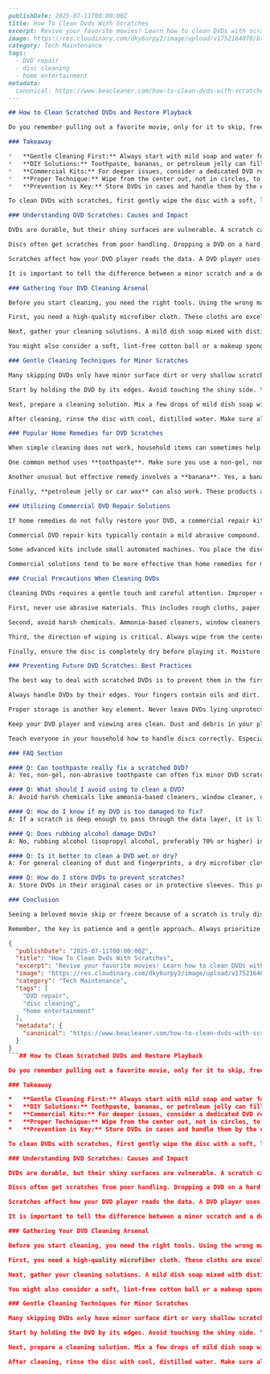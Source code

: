 ```markdown
---
publishDate: 2025-07-11T00:00:00Z
title: How To Clean Dvds With Scratches
excerpt: Revive your favorite movies! Learn how to clean DVDs with scratches using simple methods and household items to fix playback issues effectively.
image: https://res.cloudinary.com/dky6urpy2/image/upload/v1752164078/blog_image_1752164078_d7gbhj.webp
category: Tech Maintenance
tags:
  - DVD repair
  - disc cleaning
  - home entertainment
metadata:
  canonical: https://www.beacleaner.com/how-to-clean-dvds-with-scratches
---

## How to Clean Scratched DVDs and Restore Playback

Do you remember pulling out a favorite movie, only for it to skip, freeze, or refuse to play? Often, the culprit is a scratched DVD. It feels frustrating when your beloved films become unplayable. I know I have experienced this many times. The good news is that many scratched DVDs are salvageable. You do not need to replace them. Learning how to clean DVDs with scratches can save your entertainment collection. This guide will walk you through simple, effective methods. We will cover basic cleaning to advanced repair techniques.

### Takeaway

*   **Gentle Cleaning First:** Always start with mild soap and water for superficial dirt.
*   **DIY Solutions:** Toothpaste, bananas, or petroleum jelly can fill minor scratches.
*   **Commercial Kits:** For deeper issues, consider a dedicated DVD repair kit.
*   **Proper Technique:** Wipe from the center out, not in circles, to avoid more damage.
*   **Prevention is Key:** Store DVDs in cases and handle them by the edges to prevent future scratches.

To clean DVDs with scratches, first gently wipe the disc with a soft, lint-free cloth and a mild solution of water and dish soap, moving from the center outwards. For minor scratches, use a non-abrasive household item like toothpaste or petroleum jelly to fill the grooves, then buff the surface clean.

### Understanding DVD Scratches: Causes and Impact

DVDs are durable, but their shiny surfaces are vulnerable. A scratch can ruin your viewing experience quickly. Understanding why scratches appear helps you prevent them. It also helps you choose the best repair method.

Discs often get scratches from poor handling. Dropping a DVD on a hard surface is a common cause. Sliding discs across rough tables also causes damage. Even taking a disc out of its case incorrectly can lead to scratches. Dust and dirt are abrasive. When you wipe a dusty disc with a rough cloth, it creates tiny scratches. Kids often play with discs, which can lead to accidental damage. I have seen my own kids leave discs on the floor, and that's a quick way to get them scratched.

Scratches affect how your DVD player reads the data. A DVD player uses a laser to read information stored on the disc. This laser shines through the clear polycarbonate layer to reflect off the data layer. A scratch on the surface can deflect or scatter the laser light. This prevents the laser from reading the data correctly. Think of it like trying to read a book through a smudged window. Minor scratches might cause brief skips or pixelation. Deeper scratches can make a movie freeze completely. Sometimes, the player cannot even recognize the disc.

It is important to tell the difference between a minor scratch and a deep one. A minor scratch often looks like a faint line on the surface. You might not feel it with your fingernail. These are usually on the protective layer of the disc. Deep scratches are more noticeable. You can often feel them. They might even pass through the data layer itself. Minor scratches are easier to fix at home. Deep scratches might need more advanced solutions or might be unfixable. Most common issues are from minor surface scratches.

### Gathering Your DVD Cleaning Arsenal

Before you start cleaning, you need the right tools. Using the wrong materials can cause more damage. Always use soft, non-abrasive items. You want to clean the disc without adding new scratches.

First, you need a high-quality microfiber cloth. These cloths are excellent for cleaning delicate surfaces. They pick up dust and grime without leaving lint. Avoid paper towels or rough cloths. These materials can be abrasive and cause more damage to the DVD. I always keep a few dedicated microfiber cloths just for my electronics. They work wonders on many surfaces, including [how to clean glass without streaks](https://beacleaner.com/how-to-clean-glass-without-streaks).

Next, gather your cleaning solutions. A mild dish soap mixed with distilled water is a good starting point. This mixture is gentle. It can remove dirt, fingerprints, and smudges without harming the disc. Rubbing alcohol (isopropyl alcohol) is also useful. It evaporates quickly and cleans effectively. Make sure to use alcohol that is at least 70% concentration. This level is safe for electronics.

You might also consider a soft, lint-free cotton ball or a makeup sponge. These are good for applying polishing agents. For deeper cleaning, you might need cotton swabs. These are perfect for getting into small grooves or edges. Remember, the goal is to be gentle. You want to lift dirt, not scrub it in. Having these basic supplies ready makes the cleaning process simple. It also keeps your discs safe from further harm.

### Gentle Cleaning Techniques for Minor Scratches

Many skipping DVDs only have minor surface dirt or very shallow scratches. These issues often resolve with a gentle cleaning. This method is the safest first step. It often fixes playback problems without harsher treatments.

Start by holding the DVD by its edges. Avoid touching the shiny side. Your fingers have oils that can leave smudges. These smudges can also interfere with playback. First, lightly blow on the disc to remove loose dust. You can also use a can of compressed air for this. Hold the can upright and spray in short bursts. Do not tilt the can.

Next, prepare a cleaning solution. Mix a few drops of mild dish soap with about a cup of lukewarm distilled water. Distilled water prevents mineral deposits. Dip a clean microfiber cloth into the solution. Wring out the cloth so it is just damp, not dripping. Gently wipe the disc from the center hole straight outwards to the edge. Imagine spokes on a wheel. Do not wipe in circles. Wiping in circles can create new scratches that follow the data tracks. This makes them harder for the player to ignore. Wipe the entire disc surface this way. This method works well for removing surface grime. It is similar to how you would clean a delicate surface like a [black glass stove top with scratches](https://beacleaner.com/how-to-clean-black-glass-stove-top-scratches), requiring care.

After cleaning, rinse the disc with cool, distilled water. Make sure all soap residue is gone. Soap residue can leave streaks. Finally, dry the disc with another clean, dry microfiber cloth. Again, wipe from the center outwards. Let the disc air dry completely before attempting to play it. This simple cleaning often resolves many playback issues. It is always best to try this basic method first. Many people find their disc plays perfectly after this step.

### Popular Home Remedies for DVD Scratches

When simple cleaning does not work, household items can sometimes help. These remedies work by gently buffing the surface or filling in minor scratches. They are worth trying before buying special repair kits.

One common method uses **toothpaste**. Make sure you use a non-gel, non-abrasive toothpaste. The fine abrasive particles in toothpaste can gently buff the plastic surface. Put a tiny dab of toothpaste on a cotton ball or a soft cloth. Apply it to the scratched area. Rub the toothpaste gently in a straight line from the center to the edge. Do not use circular motions. Rub for about 30 seconds. Then, rinse the disc thoroughly with cool water. Make sure no toothpaste remains. Dry it with a clean microfiber cloth, again wiping from the center outwards. This method aims to smooth out the edges of the scratch.

Another unusual but effective remedy involves a **banana**. Yes, a banana! First, peel a banana. Rub the inside of the banana peel on the scratched surface of the DVD. Use a gentle, circular motion for about two minutes. The natural waxes in the banana can help fill minor scratches. After rubbing, wipe off the banana residue with a clean, soft cloth. Then, apply a small amount of glass cleaner or mild dish soap solution to the disc. Clean it thoroughly, again wiping from the center out. Rinse and dry the disc completely. This method is surprisingly effective for light scratches.

Finally, **petroleum jelly or car wax** can also work. These products are not abrasive. They work by filling the scratch with a transparent material. Apply a very thin layer of petroleum jelly or car wax to the scratched area. Use a cotton swab or a very soft cloth. Gently wipe it across the scratch. The goal is to fill the groove. Then, gently buff off the excess with a clean, dry microfiber cloth. Wipe from the center outwards. The clear material fills the scratch. This allows the laser to read the data without distortion. Remember to use only a tiny amount. Too much can leave a residue. These home remedies offer a low-cost way to attempt repairs. They can often save a disc that otherwise would be discarded.

### Utilizing Commercial DVD Repair Solutions

If home remedies do not fully restore your DVD, a commercial repair kit might be the answer. These kits are designed specifically for disc repair. They often include special compounds and applicators. Some even feature small polishing machines.

Commercial DVD repair kits typically contain a mild abrasive compound. This compound is finer than toothpaste. It helps to smooth out deeper scratches on the disc's surface. The kit will come with specific instructions. Generally, you apply a small amount of the compound to the scratched area. Then, you use a soft cloth or a special applicator pad to rub it in. The rubbing motion, often circular or radial depending on the kit, buffs away a tiny layer of plastic. This process reduces the scratch's depth. It creates a smoother surface for the laser to read. Always follow the kit's instructions for the best results. Over-polishing can cause more damage.

Some advanced kits include small automated machines. You place the disc in the machine. The machine then rotates and applies the polishing compound. These machines are often more effective for widespread or deeper scratches. They ensure even application and polishing pressure. This reduces the risk of human error. These machines are especially useful if you have many scratched discs. Brands like SkipDr or Aleratec offer popular disc repair solutions. They are a good investment for collectors.

Commercial solutions tend to be more effective than home remedies for moderate scratches. They use specialized formulas and tools. These are designed to be safe for disc materials. While home remedies are good for minor issues, a dedicated kit offers a more robust repair. It gives you a better chance of bringing your favorite movies back to life. You might find that these solutions also help maintain the overall clarity of your discs, much like learning [how to clean glass without streaks](https://beacleaner.com/how-to-clean-glass-without-streaks) ensures perfect visibility.

### Crucial Precautions When Cleaning DVDs

Cleaning DVDs requires a gentle touch and careful attention. Improper cleaning can cause more damage. It can turn a minor scratch into an unplayable disc. Always keep these precautions in mind.

First, never use abrasive materials. This includes rough cloths, paper towels, or strong scrubbing pads. These items will scratch the disc surface further. Always use a clean, soft microfiber cloth or a cotton ball. These materials are gentle on the delicate polycarbonate layer. They lift dirt without leaving new marks. When I clean my electronics, I always reach for microfiber. It is truly the best for these surfaces.

Second, avoid harsh chemicals. Ammonia-based cleaners, window cleaners, or abrasive household cleaners are too strong. They can damage the disc's protective layer. They might even corrode the data layer over time. Stick to mild soap and water or rubbing alcohol. These are proven safe for optical discs. These gentle options clean effectively without risks.

Third, the direction of wiping is critical. Always wipe from the center of the disc straight outwards to the edge. Imagine spokes on a bicycle wheel. Never wipe in circles. Wiping in circles can create new scratches that follow the data tracks. The laser reads data along these tracks. A circular scratch can interfere with multiple data points. A radial scratch, from center to edge, crosses fewer data tracks. This makes it less likely to cause playback issues. This principle is similar to treating delicate surfaces with existing marks, like knowing [how to clean black glass stove top scratches](https://beacleaner.com/how-to-clean-black-glass-stove-top-scratches) without worsening them.

Finally, ensure the disc is completely dry before playing it. Moisture can damage your DVD player. It can also cause the disc to stick or skip. Let it air dry or gently pat it dry with a clean, dry microfiber cloth. Taking these precautions protects your discs. It also ensures the cleaning process is effective and safe.

### Preventing Future DVD Scratches: Best Practices

The best way to deal with scratched DVDs is to prevent them in the first place. Good habits can keep your movie collection in pristine condition. A little care goes a long way.

Always handle DVDs by their edges. Your fingers contain oils and dirt. These can leave smudges on the disc's surface. Smudges can interfere with playback, just like light scratches. Hold the disc with your thumb on the center hole and your fingers on the outer edge. This keeps the data-reading surface clean and free from fingerprints. It is a simple habit, but it makes a big difference.

Proper storage is another key element. Never leave DVDs lying unprotected. Store them in their original cases or in soft sleeves. Jewel cases or slim cases offer good protection. They keep dust and dirt away. They also prevent the disc from coming into contact with other surfaces. Avoid stacking discs without protection. The pressure and friction can cause scratches. I always make sure my DVDs go straight back into their cases after watching. It is a simple rule that saves discs.

Keep your DVD player and viewing area clean. Dust and debris in your player can scratch discs as they spin. Regularly dust your entertainment center. Ensure discs are clean before inserting them into the player. A clean environment means less chance for dust to settle on your discs. Dust can act like sandpaper if wiped improperly. Maintaining a clean disc is often related to keeping other clear surfaces clean, such as knowing [how to clean glass without streaks](https://beacleaner.com/how-to-clean-glass-without-streaks) in your home.

Teach everyone in your household how to handle discs correctly. Especially children. Explain why it is important to treat discs carefully. Good habits start young. By following these simple rules, you can significantly extend the life of your DVD collection. You will enjoy your movies for years to come.

### FAQ Section

#### Q: Can toothpaste really fix a scratched DVD?
A: Yes, non-gel, non-abrasive toothpaste can often fix minor DVD scratches. Its fine abrasive particles gently buff the disc surface, smoothing out the scratch. Apply a small amount, rub from the center outwards, then rinse and dry thoroughly. It works by slightly polishing the polycarbonate layer.

#### Q: What should I avoid using to clean a DVD?
A: Avoid harsh chemicals like ammonia-based cleaners, window cleaner, or furniture polish. Also, do not use abrasive materials such as paper towels, rough cloths, or scouring pads. These can damage the disc's protective layer or create more scratches. Stick to mild soap, water, or rubbing alcohol.

#### Q: How do I know if my DVD is too damaged to fix?
A: If a scratch is deep enough to pass through the data layer, it is likely unfixable. Hold the disc up to a light source. If you can see light passing through the scratch, it has likely gone through the data layer. Discs with severe cracks or significant peeling are also usually beyond repair.

#### Q: Does rubbing alcohol damage DVDs?
A: No, rubbing alcohol (isopropyl alcohol, preferably 70% or higher) is generally safe for cleaning DVDs. It evaporates quickly and effectively removes fingerprints, smudges, and oils. Always apply it to a microfiber cloth first, not directly onto the disc, and wipe gently from the center outwards.

#### Q: Is it better to clean a DVD wet or dry?
A: For general cleaning of dust and fingerprints, a dry microfiber cloth is sufficient. For smudges or light dirt, a slightly damp cloth with a mild soap solution or rubbing alcohol is better. Always ensure the disc is completely dry before placing it back in a player to prevent damage.

#### Q: How do I store DVDs to prevent scratches?
A: Store DVDs in their original cases or in protective sleeves. This prevents contact with other surfaces and keeps dust away. Always handle discs by the edges. Avoid stacking unprotected discs or leaving them exposed. Proper storage significantly extends the life of your collection.

### Conclusion

Seeing a beloved movie skip or freeze because of a scratch is truly disheartening. However, as we have explored, a scratched DVD does not always mean the end of its life. You have many effective methods at your disposal to bring your disc back to life. From simple gentle cleaning techniques to creative home remedies like toothpaste or bananas, and even dedicated commercial repair kits, there is often a solution.

Remember, the key is patience and a gentle approach. Always prioritize careful handling and proper cleaning materials to avoid causing further damage. Knowing how to clean DVDs with scratches empowers you. It saves you money on replacements. It also preserves your cherished entertainment memories. So, next time a disc acts up, do not despair. Grab your cleaning supplies and give these methods a try. You might be surprised at how easily you can restore your favorite films to perfect playback. Enjoy your movies without interruption!
```
```json
{
  "publishDate": "2025-07-11T00:00:00Z",
  "title": "How To Clean Dvds With Scratches",
  "excerpt": "Revive your favorite movies! Learn how to clean DVDs with scratches using simple methods and household items to fix playback issues effectively.",
  "image": "https://res.cloudinary.com/dky6urpy2/image/upload/v1752164078/blog_image_1752164078_d7gbhj.webp",
  "category": "Tech Maintenance",
  "tags": [
    "DVD repair",
    "disc cleaning",
    "home entertainment"
  ],
  "metadata": {
    "canonical": "https://www.beacleaner.com/how-to-clean-dvds-with-scratches"
  }
}
```## How to Clean Scratched DVDs and Restore Playback

Do you remember pulling out a favorite movie, only for it to skip, freeze, or refuse to play? Often, the culprit is a scratched DVD. It feels frustrating when your beloved films become unplayable. I know I have experienced this many times. The good news is that many scratched DVDs are salvageable. You do not need to replace them. Learning how to clean DVDs with scratches can save your entertainment collection. This guide will walk you through simple, effective methods. We will cover basic cleaning to advanced repair techniques.

### Takeaway

*   **Gentle Cleaning First:** Always start with mild soap and water for superficial dirt.
*   **DIY Solutions:** Toothpaste, bananas, or petroleum jelly can fill minor scratches.
*   **Commercial Kits:** For deeper issues, consider a dedicated DVD repair kit.
*   **Proper Technique:** Wipe from the center out, not in circles, to avoid more damage.
*   **Prevention is Key:** Store DVDs in cases and handle them by the edges to prevent future scratches.

To clean DVDs with scratches, first gently wipe the disc with a soft, lint-free cloth and a mild solution of water and dish soap, moving from the center outwards. For minor scratches, use a non-abrasive household item like toothpaste or petroleum jelly to fill the grooves, then buff the surface clean.

### Understanding DVD Scratches: Causes and Impact

DVDs are durable, but their shiny surfaces are vulnerable. A scratch can ruin your viewing experience quickly. Understanding why scratches appear helps you prevent them. It also helps you choose the best repair method.

Discs often get scratches from poor handling. Dropping a DVD on a hard surface is a common cause. Sliding discs across rough tables also causes damage. Even taking a disc out of its case incorrectly can lead to scratches. Dust and dirt are abrasive. When you wipe a dusty disc with a rough cloth, it creates tiny scratches. Kids often play with discs, which can lead to accidental damage. I have seen my own kids leave discs on the floor, and that's a quick way to get them scratched.

Scratches affect how your DVD player reads the data. A DVD player uses a laser to read information stored on the disc. This laser shines through the clear polycarbonate layer to reflect off the data layer. A scratch on the surface can deflect or scatter the laser light. This prevents the laser from reading the data correctly. Think of it like trying to read a book through a smudged window. Minor scratches might cause brief skips or pixelation. Deeper scratches can make a movie freeze completely. Sometimes, the player cannot even recognize the disc.

It is important to tell the difference between a minor scratch and a deep one. A minor scratch often looks like a faint line on the surface. You might not feel it with your fingernail. These are usually on the protective layer of the disc. Deep scratches are more noticeable. You can often feel them. They might even pass through the data layer itself. Minor scratches are easier to fix at home. Deep scratches might need more advanced solutions or might be unfixable. Most common issues are from minor surface scratches.

### Gathering Your DVD Cleaning Arsenal

Before you start cleaning, you need the right tools. Using the wrong materials can cause more damage. Always use soft, non-abrasive items. You want to clean the disc without adding new scratches.

First, you need a high-quality microfiber cloth. These cloths are excellent for cleaning delicate surfaces. They pick up dust and grime without leaving lint. Avoid paper towels or rough cloths. These materials can be abrasive and cause more damage to the DVD. I always keep a few dedicated microfiber cloths just for my electronics. They work wonders on many surfaces, including [how to clean glass without streaks](https://beacleaner.com/how-to-clean-glass-without-streaks).

Next, gather your cleaning solutions. A mild dish soap mixed with distilled water is a good starting point. This mixture is gentle. It can remove dirt, fingerprints, and smudges without harming the disc. Rubbing alcohol (isopropyl alcohol) is also useful. It evaporates quickly and cleans effectively. Make sure to use alcohol that is at least 70% concentration. This level is safe for electronics.

You might also consider a soft, lint-free cotton ball or a makeup sponge. These are good for applying polishing agents. For deeper cleaning, you might need cotton swabs. These are perfect for getting into small grooves or edges. Remember, the goal is to be gentle. You want to lift dirt, not scrub it in. Having these basic supplies ready makes the cleaning process simple. It also keeps your discs safe from further harm.

### Gentle Cleaning Techniques for Minor Scratches

Many skipping DVDs only have minor surface dirt or very shallow scratches. These issues often resolve with a gentle cleaning. This method is the safest first step. It often fixes playback problems without harsher treatments.

Start by holding the DVD by its edges. Avoid touching the shiny side. Your fingers have oils that can leave smudges. These smudges can also interfere with playback. First, lightly blow on the disc to remove loose dust. You can also use a can of compressed air for this. Hold the can upright and spray in short bursts. Do not tilt the can.

Next, prepare a cleaning solution. Mix a few drops of mild dish soap with about a cup of lukewarm distilled water. Distilled water prevents mineral deposits. Dip a clean microfiber cloth into the solution. Wring out the cloth so it is just damp, not dripping. Gently wipe the disc from the center hole straight outwards to the edge. Imagine spokes on a wheel. Do not wipe in circles. Wiping in circles can create new scratches that follow the data tracks. This makes them harder for the player to ignore. Wipe the entire disc surface this way. This method works well for removing surface grime. It is similar to how you would clean a delicate surface like a [black glass stove top with scratches](https://beacleaner.com/how-to-clean-black-glass-stove-top-scratches), requiring care.

After cleaning, rinse the disc with cool, distilled water. Make sure all soap residue is gone. Soap residue can leave streaks. Finally, dry the disc with another clean, dry microfiber cloth. Again, wipe from the center outwards. Let the disc air dry completely before attempting to play it. This simple cleaning often resolves many playback issues. It is always best to try this basic method first. Many